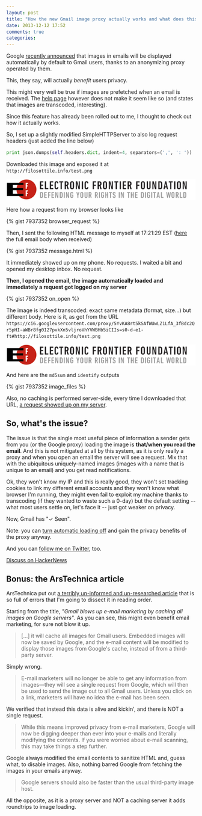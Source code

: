 ```yaml
---
layout: post
title: "How the new Gmail image proxy actually works and what does this mean for you"
date: 2013-12-12 17:52
comments: true
categories: 
---
```


Google [recently announced](http://gmailblog.blogspot.com/2013/12/images-now-showing.html) that images in emails will be displayed automatically by default to Gmail users, thanks to an anonymizing proxy operated by them.

This, they say, will actually *benefit* users privacy.

This might very well be true if images are prefetched when an email is received. The [help page](https://support.google.com/mail/answer/145919?p=display_images&rd=1) however does not make it seem like so (and states that images are transcoded, interesting).

Since this feature has already been rolled out to me, I thought to check out how it actually works.

<!-- more -->

So, I set up a slightly modified SimpleHTTPServer to also log request headers (just added the line below)

```python
print json.dumps(self.headers.dict, indent=4, separators=(',', ': '))
```

Downloaded this image and exposed it at `http://filosottile.info/test.png`

![the test image](/images/test.png)

Here how a request from my browser looks like

{% gist 7937352 browser_request %}

Then, I sent the following HTML message to myself at 17:21:29 EST ([here](https://gist.github.com/FiloSottile/7937352#file-full_body) the full email body when received)

{% gist 7937352 message.html %}

It immediately showed up on my phone. No requests. I waited a bit and opened my desktop inbox. No request.

**Then, I opened the email, the image automatically loaded and immediately a request got logged on my server**

{% gist 7937352 on_open %}

The image is indeed transcoded: exact same metadata (format, size...) but different body. Here is it, as got from the URL `https://ci6.googleusercontent.com/proxy/5YvKA8rt5kSAfWUwLZ1LfA_3fBdc2Qr5pHI-aWBr8fg0I27pvkXn5vljroVhYVWBHb5iCIIs=s0-d-e1-ft#http://filosottile.info/test.png`

![the test image](/images/unnamed.png)

And here are the `md5sum` and `identify` outputs

{% gist 7937352 image_files %}

Also, no caching is performed server-side, every time I downloaded that URL, [a request showed up on my server](https://gist.github.com/FiloSottile/7937352#file-other_hits).

## So, what's the issue?

The issue is that the single most useful piece of information a sender gets from you (or the Google proxy) loading the image is **that/when you read the email**. And this is not mitigated at all by this system, as it is only really a proxy and when you open an email the server will see a request. Mix that with the ubiquitous uniquely-named images (images with a name that is unique to an email) and you get read notifications.

Ok, they won't know my IP and this is really good, they won't set tracking cookies to link my different email accounts and they won't know what browser I'm running, they might even fail to exploit my machine thanks to transcoding (if they wanted to waste such a 0-day) but the default setting -- what most users settle on, let's face it -- just got weaker on privacy.

Now, Gmail has "✓ Seen".

Note: you can [turn automatic loading off](https://support.google.com/mail/answer/145919?p=display_images&rd=1) and gain the privacy benefits of the proxy anyway.

And you can [follow me on Twitter](https://twitter.com/FiloSottile), too.

[Discuss on HackerNews](https://news.ycombinator.com/item?id=6898087)

## Bonus: the ArsTechnica article

ArsTechnica put out [a terribly un-informed and un-researched article](http://arstechnica.com/information-technology/2013/12/gmail-blows-up-e-mail-marketing-by-caching-all-images-on-google-servers/) that is so full of errors that I'm going to dissect it in reading order.

Starting from the title, *"Gmail blows up e-mail marketing by caching all images on Google servers"*. As you can see, this might even benefit email marketing, for sure not blow it up.

> [...] it will cache all images for Gmail users. Embedded images will now be saved by Google, and the e-mail content will be modified to display those images from Google's cache, instead of from a third-party server.

Simply wrong.

> E-mail marketers will no longer be able to get any information from images—they will see a single request from Google, which will then be used to send the image out to all Gmail users. Unless you click on a link, marketers will have no idea the e-mail has been seen.

We verified that instead this data is alive and kickin', and there is NOT a single request.

> While this means improved privacy from e-mail marketers, Google will now be digging deeper than ever into your e-mails and literally modifying the contents. If you were worried about e-mail scanning, this may take things a step further.

Google always modified the email contents to sanitize HTML and, guess what, to disable images. Also, nothing barred Google from fetching the images in your emails anyway.

> Google servers should also be faster than the usual third-party image host.

All the opposite, as it is a proxy server and NOT a caching server it adds roundtrips to image loading.
